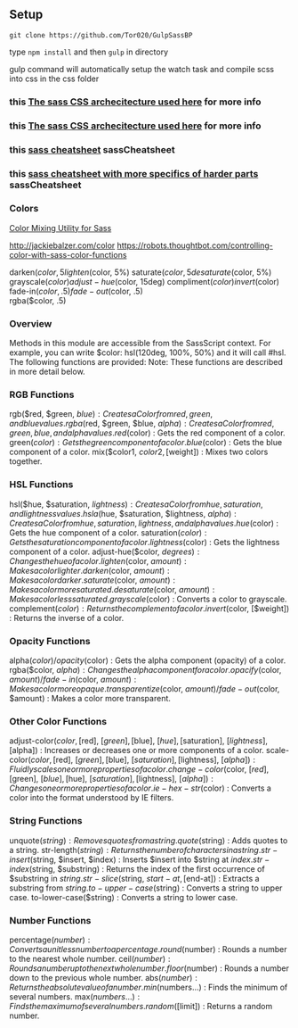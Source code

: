 ## Setup 
`git clone https://github.com/Tor020/GulpSassBP`

type `npm install` and then `gulp` in directory

gulp command will automatically setup the watch task and compile scss into css in the css folder




### this [The sass CSS archecitecture used here](http://ryanchristiani.com/getting-started-with-gulp-and-sass/) for more info 

### this [The sass CSS archecitecture used here](https://www.sitepoint.com/8-tips-help-get-best-sass/) for more info 

### this [sass cheatsheet](https://devhints.io/sass) sassCheatsheet 

### this [sass cheatsheet with more specifics of harder parts](https://devhints.io/sass) sassCheatsheet 


### Colors 
[Color Mixing Utility for Sass](https://codepen.io/Tor020/pen/ooQZzz?editors=0110)

http://jackiebalzer.com/color
https://robots.thoughtbot.com/controlling-color-with-sass-color-functions


darken($color, 5%)
lighten($color, 5%)
saturate($color, 5%)
desaturate($color, 5%)
grayscale($color)
adjust-hue($color, 15deg)
compliment($color)    
invert($color)
fade-in($color, .5)   
fade-out($color, .5)  
rgba($color, .5)      

### Overview 
Methods in this module are accessible from the SassScript context. For example, you can write
$color: hsl(120deg, 100%, 50%)
and it will call #hsl.
The following functions are provided:
Note: These functions are described in more detail below.

### RGB Functions 

rgb($red, $green, $blue) : Creates a Color from red, green, and blue values.
rgba($red, $green, $blue, $alpha) : Creates a Color from red, green, blue, and alpha values.
red($color) : Gets the red component of a color.
green($color) : Gets the green component of a color.
blue($color) : Gets the blue component of a color.
mix($color1, $color2, [$weight]) : Mixes two colors together.

### HSL Functions 

hsl($hue, $saturation, $lightness) : Creates a Color from hue, saturation, and lightness values.
hsla($hue, $saturation, $lightness, $alpha) : Creates a Color from hue, saturation, lightness, and alpha values.
hue($color) : Gets the hue component of a color.
saturation($color) : Gets the saturation component of a color.
lightness($color) : Gets the lightness component of a color.
adjust-hue($color, $degrees) : Changes the hue of a color.
lighten($color, $amount) : Makes a color lighter.
darken($color, $amount) : Makes a color darker.
saturate($color, $amount) : Makes a color more saturated.
desaturate($color, $amount) : Makes a color less saturated.
grayscale($color) : Converts a color to grayscale.
complement($color) : Returns the complement of a color.
invert($color, [$weight]) : Returns the inverse of a color.

### Opacity Functions 

alpha($color) / opacity($color) : Gets the alpha component (opacity) of a color.
rgba($color, $alpha) : Changes the alpha component for a color.
opacify($color, $amount) / fade-in($color, $amount) : Makes a color more opaque.
transparentize($color, $amount) / fade-out($color, $amount) : Makes a color more transparent.

### Other Color Functions 

adjust-color($color, [$red], [$green], [$blue], [$hue], [$saturation], [$lightness], [$alpha]) : Increases or decreases one or more components of a color.
scale-color($color, [$red], [$green], [$blue], [$saturation], [$lightness], [$alpha]) : Fluidly scales one or more properties of a color.
change-color($color, [$red], [$green], [$blue], [$hue], [$saturation], [$lightness], [$alpha]) : Changes one or more properties of a color.
ie-hex-str($color) : Converts a color into the format understood by IE filters.

### String Functions 

unquote($string) : Removes quotes from a string.
quote($string) : Adds quotes to a string.
str-length($string) : Returns the number of characters in a string.
str-insert($string, $insert, $index) : Inserts $insert into $string at $index.
str-index($string, $substring) : Returns the index of the first occurrence of $substring in $string.
str-slice($string, $start-at, [$end-at]) : Extracts a substring from $string.
to-upper-case($string) : Converts a string to upper case.
to-lower-case($string) : Converts a string to lower case.

### Number Functions 

percentage($number) : Converts a unitless number to a percentage.
round($number) : Rounds a number to the nearest whole number.
ceil($number) : Rounds a number up to the next whole number.
floor($number) : Rounds a number down to the previous whole number.
abs($number) : Returns the absolute value of a number.
min($numbers...) : Finds the minimum of several numbers.
max($numbers...) : Finds the maximum of several numbers.
random([$limit]) : Returns a random number.